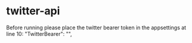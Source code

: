 # twitter-api

Before running please place the twitter bearer token in the appsettings at line 10:
 "TwitterBearer": "",
 
 
 
